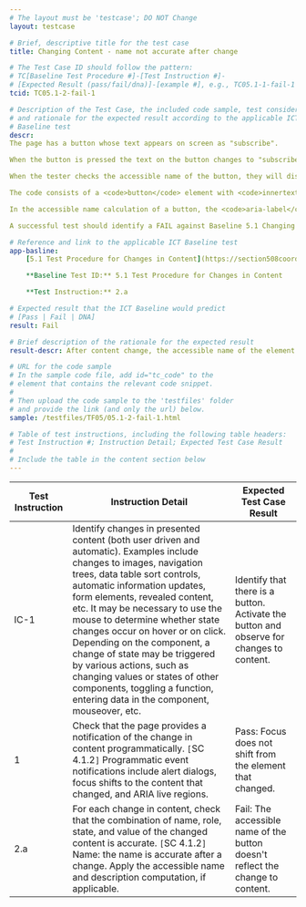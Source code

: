 ```yaml
---
# The layout must be 'testcase'; DO NOT Change
layout: testcase

# Brief, descriptive title for the test case
title: Changing Content - name not accurate after change

# The Test Case ID should follow the pattern:
# TC[Baseline Test Procedure #]-[Test Instruction #]-
# [Expected Result (pass/fail/dna)]-[example #], e.g., TC05.1-1-fail-1
tcid: TC05.1-2-fail-1

# Description of the Test Case, the included code sample, test considerations,
# and rationale for the expected result according to the applicable ICT
# Baseline test
descr:
The page has a button whose text appears on screen as "subscribe".

When the button is pressed the text on the button changes to "subscribed" (past tense). The user is able to endlessley toggle the button from "subscribe" to "subscribed". The background color of the button also changes to signify the change to content.

When the tester checks the accessible name of the button, they will discover that it is not changing.

The code consists of a <code>button</code> element with <code>innertext</code> and an <code>aria-label</code>. When the button is pressed a javascript function causes the <code>innertext</code> and background color to change, however, the function does not update the <code>aria-label</code> to the proper value.

In the accessible name calculation of a button, the <code>aria-label</code> takes precedence over the <code>innertext</code>. Since the <code>aria-label</code> is not changing when the screen content changes, this should result in failure.

A successful test should identify a FAIL against Baseline 5.1 Changing Content.

# Reference and link to the applicable ICT Baseline test
app-basline:
    [5.1 Test Procedure for Changes in Content](https://section508coordinators.github.io/ICTTestingBaseline/05Changing.html#51-test-procedure-for-changes-in-content)

    **Baseline Test ID:** 5.1 Test Procedure for Changes in Content

    **Test Instruction:** 2.a

# Expected result that the ICT Baseline would predict
# [Pass | Fail | DNA]
result: Fail

# Brief description of the rationale for the expected result
result-descr: After content change, the accessible name of the element does not change.

# URL for the code sample
# In the sample code file, add id="tc_code" to the
# element that contains the relevant code snippet.
#
# Then upload the code sample to the 'testfiles' folder
# and provide the link (and only the url) below.
sample: /testfiles/TF05/05.1-2-fail-1.html

# Table of test instructions, including the following table headers:
# Test Instruction #; Instruction Detail; Expected Test Case Result
#
# Include the table in the content section below
---
```

| Test Instruction | Instruction Detail | Expected Test Case Result |
|------------------|--------------------|---------------------------|
| IC-1 | Identify changes in presented content (both user driven and automatic). Examples include changes to images, navigation trees, data table sort controls, automatic information updates, form elements, revealed content, etc. It may be necessary to use the mouse to determine whether state changes occur on hover or on click. Depending on the component, a change of state may be triggered by various actions, such as changing values or states of other components, toggling a function, entering data in the component, mouseover, etc. | Identify that there is a button. Activate the button and observe for changes to content. |
| 1 | Check that the page provides a notification of the change in content programmatically. `[`SC 4.1.2`]` Programmatic event notifications include alert dialogs, focus shifts to the content that changed, and ARIA live regions. | Pass: Focus does not shift from the element that changed. |
| 2.a | For each change in content, check that the combination of name, role, state, and value of the changed content is accurate. `[`SC 4.1.2`]` Name: the name is accurate after a change. Apply the accessible name and description computation, if applicable. | Fail: The accessible name of the button doesn't reflect the change to content. |
